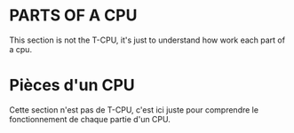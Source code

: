 # PARTS OF A CPU

This section is not the T-CPU, it's just to understand how work each part of a cpu.

# Pièces d'un CPU

Cette section n'est pas de T-CPU, c'est ici juste pour comprendre le fonctionnement de chaque partie d'un CPU.
